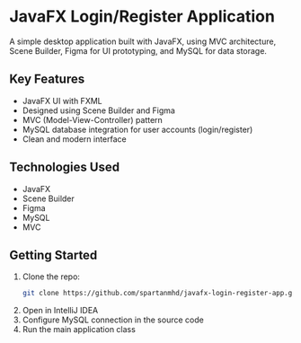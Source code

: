 # JavaFX Login/Register Application

A simple desktop application built with JavaFX, using MVC architecture, Scene Builder, Figma for UI prototyping, and MySQL for data storage.

## Key Features

- JavaFX UI with FXML
- Designed using Scene Builder and Figma
- MVC (Model-View-Controller) pattern
- MySQL database integration for user accounts (login/register)
- Clean and modern interface

## Technologies Used

- JavaFX
- Scene Builder
- Figma
- MySQL
- MVC

## Getting Started

1. Clone the repo:
   ```sh
   git clone https://github.com/spartanmhd/javafx-login-register-app.git
   ```
2. Open in IntelliJ IDEA
3. Configure MySQL connection in the source code
4. Run the main application class